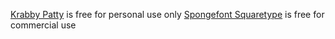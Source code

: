 [Krabby Patty](http://www.dafont.com/krabby-patty.font?text=15+MiNUTeS+LATER) is free for personal use only
[Spongefont Squaretype](http://www.dafont.com/spongefont-square-t.font) is free for commercial use